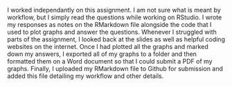 I worked independantly on this assignment. I am not sure what is meant by workflow, but I simply read the questions while working on RStudio. I wrote my responses as notes on
the RMarkdown file alongside the code that I used to plot graphs and answer the questions. Whenever I struggled with parts of the assignment, I looked back at the slides as well
as helpful coding websites on the internet. Once I had plotted all the graphs and marked down my answers, I exported all of my graphs to a folder and then formatted them on a 
Word document so that I could submit a PDF of my graphs. Finally, I uploaded my RMarkdown file to Github for submission and added this file detailing my workflow and other details.
